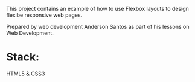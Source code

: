 This project contains an example of how to use Flexbox layouts to design flexibe responsive web pages.

Prepared by web development Anderson Santos as part of his lessons on Web Development.

# Stack:

HTML5 & CSS3
